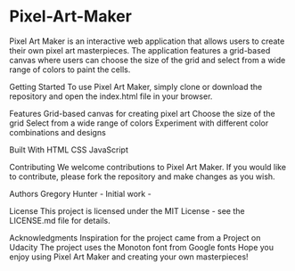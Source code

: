 # Pixel-Art-Maker
Pixel Art Maker is an interactive web application that allows users to create their own pixel art masterpieces. The application features a grid-based canvas where users can choose the size of the grid and select from a wide range of colors to paint the cells.

Getting Started
To use Pixel Art Maker, simply clone or download the repository and open the index.html file in your browser.

Features
Grid-based canvas for creating pixel art
Choose the size of the grid
Select from a wide range of colors
Experiment with different color combinations and designs

Built With
HTML
CSS
JavaScript

Contributing
We welcome contributions to Pixel Art Maker. If you would like to contribute, please fork the repository and make changes as you wish.

Authors
Gregory Hunter - Initial work - 

License
This project is licensed under the MIT License - see the LICENSE.md file for details.

Acknowledgments
Inspiration for the project came from a Project on Udacity
The project uses the Monoton font from Google fonts
Hope you enjoy using Pixel Art Maker and creating your own masterpieces!
